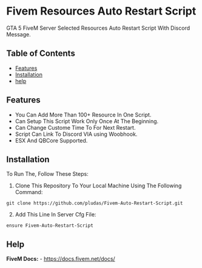 # Fivem Resources Auto Restart Script
GTA 5 FiveM Server Selected Resources Auto Restart Script With Discord Message.

## Table of Contents

- [Features](#features)
- [Installation](#installation)
- [help](#help)

## Features

- You Can Add More Than 100+  Resource In One Script.
- Can Setup This Script Work Only Once At The Beginning.
- Can Change Custome Time To For Next Restart.
- Script Can Link To Discord VIA using Woobhook.
- ESX And QBCore Supported.

## Installation

To Run The, Follow These Steps:

1. Clone This Repository To Your Local Machine Using The Following Command:

```
git clone https://github.com/pludas/Fivem-Auto-Restart-Script.git
```

2. Add This Line In Server Cfg File:

```
ensure Fivem-Auto-Restart-Script
```

## Help

**FiveM Docs:** - https://docs.fivem.net/docs/
